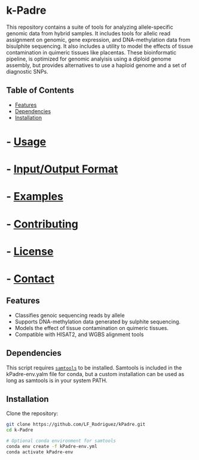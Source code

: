 # k-Padre

This repository contains a suite of tools for analyzing allele-specific genomic data from hybrid samples. It includes tools for allelic read assignment on genomic, gene expression, and DNA-methylation data from bisulphite sequencing. It also includes a utility to model the effects of tissue contamination in quimeric tissues like placentas. These bioinformatic pipeline, is optimized for genomic analyisis using a diploid genome assembly, but provides alternatives to use a haploid genome and a set of diagnostic SNPs.

## Table of Contents

- [Features](#features)
- [Dependencies](#dependencies)
- [Installation](#installation)
  
# - [Usage](#usage)
# - [Input/Output Format](#inputoutput-format)
# - [Examples](#examples)
# - [Contributing](#contributing)
# - [License](#license)
# - [Contact](#contact)

## Features

- Classifies genoic sequencing reads by allele 
- Supports DNA-methylation data generated by sulphite sequencing.
- Models the effect of tissue contamination on quimeric tissues.
- Compatible with HISAT2, and WGBS alignment tools

## Dependencies

This script requires [`samtools`](http://www.htslib.org/) to be installed. Samtools is included in the kPadre-env.yalm file for conda, but a custom installation can be used as long as samtools is in your system PATH.

## Installation

Clone the repository:

```bash
git clone https://github.com/LF_Rodriguez/kPadre.git
cd k-Padre

# Optional conda environment for samtools
conda env create -f kPadre-env.yml
conda activate kPadre-env
```


